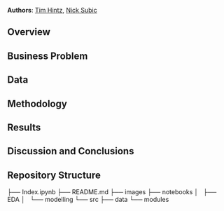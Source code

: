 **Authors**: [Tim Hintz](mailto:tjhintz@gmail.com), [Nick
Subic](mailto:bagnine@gamil.com)


## Overview

## Business Problem

## Data

## Methodology

## Results

## Discussion and Conclusions

## Repository Structure

├── Index.ipynb
├── README.md
├── images
├── notebooks
│   ├── EDA
│   └── modelling
└── src
    ├── data
    └── modules

